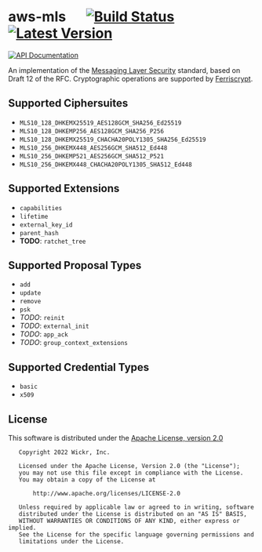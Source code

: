 # aws-mls &emsp; [![Build Status]][actions] [![Latest Version]][crates.io]

[![API Documentation]][docs.rs]

[build status]: https://img.shields.io/github/workflow/status/WickrInc/mls/CI/master
[actions]: https://github.com/WickrInc/mls/actions?query=branch%3Amaster
[latest version]: https://img.shields.io/crates/v/aws-mls.svg
[crates.io]: https://crates.io/crates/aws-mls
[api documentation]: (https://docs.rs/aws-mls/badge.svg)
[docs.rs]: (https://docs.rs/aws-mls)

<!-- cargo-sync-readme start -->

An implementation of the [Messaging Layer Security](https://messaginglayersecurity.rocks) standard,
based on Draft 12 of the RFC. Cryptographic operations are supported by [Ferriscrypt](https://github.com/WickrInc/ferriscrypt).

## Supported Ciphersuites


* `MLS10_128_DHKEMX25519_AES128GCM_SHA256_Ed25519`
* `MLS10_128_DHKEMP256_AES128GCM_SHA256_P256`
* `MLS10_128_DHKEMX25519_CHACHA20POLY1305_SHA256_Ed25519`
* `MLS10_256_DHKEMX448_AES256GCM_SHA512_Ed448`
* `MLS10_256_DHKEMP521_AES256GCM_SHA512_P521`
* `MLS10_256_DHKEMX448_CHACHA20POLY1305_SHA512_Ed448`


## Supported Extensions


* `capabilities`
* `lifetime`
* `external_key_id`
* `parent_hash`
* **TODO**: `ratchet_tree`


## Supported Proposal Types

* `add`
* `update`
* `remove`
* `psk`
* *TODO*: `reinit`
* *TODO*: `external_init`
* *TODO*: `app_ack`
* *TODO*: `group_context_extensions`

## Supported Credential Types

* `basic`
* `x509`

<!-- cargo-sync-readme end -->

## License

This software is distributed under the [Apache License, version 2.0](https://www.apache.org/licenses/LICENSE-2.0.html)

```
   Copyright 2022 Wickr, Inc.

   Licensed under the Apache License, Version 2.0 (the "License");
   you may not use this file except in compliance with the License.
   You may obtain a copy of the License at

       http://www.apache.org/licenses/LICENSE-2.0

   Unless required by applicable law or agreed to in writing, software
   distributed under the License is distributed on an "AS IS" BASIS,
   WITHOUT WARRANTIES OR CONDITIONS OF ANY KIND, either express or implied.
   See the License for the specific language governing permissions and
   limitations under the License.
```
